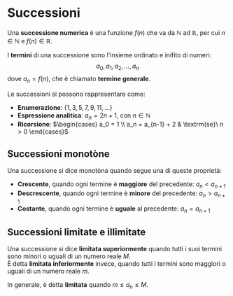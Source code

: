 # Successioni

Una **successione numerica** è una funzione $f(n)$ che va da $\mathbb{N}$ ad $\mathbb{R}$, per cui $n \in \mathbb{N}$ e $f(n) \in \mathbb{R}$.

I **termini** di una successione sono l'insieme ordinato e inifito di numeri:
$$a_0, a_1, a_2, ..., a_n$$
dove $a_n = f(n)$, che è chiamato **termine generale**.

Le successioni si possono rappresentare come:

- **Enumerazione**: $\{1, 3, 5, 7, 9, 11, ...\}$
- **Espressione analitica**: $a_n = 2n + 1$, con $n \in \mathbb{N}$
- **Ricorsione**: $\begin{cases} a_0 = 1 \\ a_n = a_{n-1} + 2 & \textrm{se}\ n > 0 \end{cases}$

## Successioni monotòne

Una successione si dice monotòna quando segue una di queste proprietà:

- **Crescente**, quando ogni termine è **maggiore** del precedente: $a_n < a_{n+1}$
- **Descrescente**, quando ogni termine è **minore** del precedente: $a_n > a_{n+1}$
- **Costante**, quando ogni termine è **uguale** al precedente: $a_n = a_{n+1}$

## Successioni limitate e illimitate

Una successione si dice **limitata superiormente** quando tutti i suoi termini sono minori o uguali di un numero reale $M$. \
È detta **limitata inferiormente** invece, quando tutti i termini sono maggiori o uguali di un numero reale $m$.

In generale, è detta **limitata** quando $m \leq a_n \leq M$.
